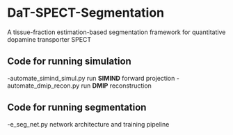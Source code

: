 # DaT-SPECT-Segmentation
A tissue-fraction estimation-based segmentation framework for quantitative dopamine transporter SPECT

## Code for running simulation
-automate_simind_simul.py run **SIMIND** forward projection
-automate_dmip_recon.py run **DMIP** reconstruction

## Code for running segmentation
-e_seg_net.py network architecture and training pipeline 
